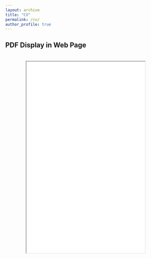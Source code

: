 ```yaml
---
layout: archive
title: "CV"
permalink: /cv/
author_profile: true
---
```

<!-- {% include base_path %} -->

<html lang="en">
<head>
    <meta charset="UTF-8">
    <meta name="viewport" content="width=device-width, initial-scale=1.0">
    <title>PDF Display Example</title>
    <style>
        .pdf-container {
            text-align: center; /* Center the PDF iframe */
            padding: 20px; /* Add some padding around the PDF */
        }
    </style>
</head>
<body>
    <h2>PDF Display in Web Page</h2>
    <div class="pdf-container">
        <iframe src="../files/paper1.pdf" width="80%" height="600px"></iframe>
    </div>
</body>
</html>